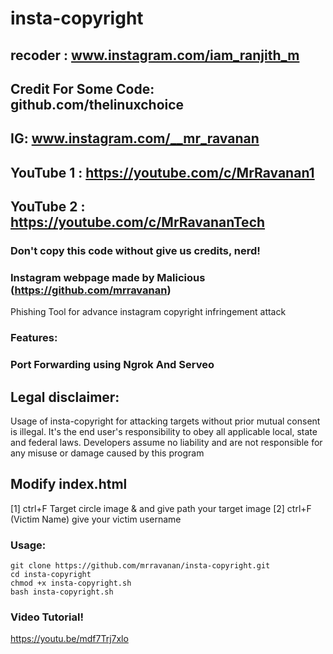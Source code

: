 # insta-copyright
## recoder : www.instagram.com/iam_ranjith_m
## Credit For Some Code: github.com/thelinuxchoice
## IG: www.instagram.com/__mr_ravanan
## YouTube 1 : https://youtube.com/c/MrRavanan1
## YouTube 2 : https://youtube.com/c/MrRavananTech
### Don't copy this code without give us credits, nerd! 
### Instagram webpage made by Malicious (https://github.com/mrravanan)

Phishing Tool for advance instagram copyright infringement attack 

### Features:
### Port Forwarding using Ngrok And Serveo

## Legal disclaimer:

Usage of insta-copyright for attacking targets without prior mutual consent is illegal. It's the end user's responsibility to obey all applicable local, state and federal laws. Developers assume no liability and are not responsible for any misuse or damage caused by this program 

## Modify index.html

[1] ctrl+F Target circle image & and give path your target image
[2] ctrl+F (Victim Name) give your victim username


### Usage:
```
git clone https://github.com/mrravanan/insta-copyright.git
cd insta-copyright
chmod +x insta-copyright.sh
bash insta-copyright.sh
```

### Video Tutorial!
https://youtu.be/mdf7Trj7xlo
